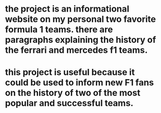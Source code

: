 # the project is an informational website on my personal two favorite formula 1 teams. there are paragraphs explaining the history of the ferrari and mercedes f1 teams.
# this project is useful because it could be used to inform new F1 fans on the history of two of the most popular and successful teams.
